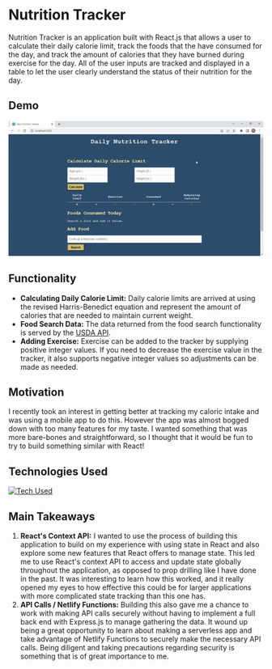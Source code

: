 # Nutrition Tracker

Nutrition Tracker is an application built with React.js that allows a user to calculate their daily calorie limit, track the foods that the have consumed for the day, and track the amount of calories that they have burned during exercise for the day. All of the user inputs are tracked and displayed in a table to let the user clearly understand the status of their nutrition for the day.

## Demo
![GIF Demo](https://github.com/Rich5656/nutrition-app/blob/main/nutrition-app-video.gif)

## Functionality
- __Calculating Daily Calorie Limit:__ Daily calorie limits are arrived at using the revised Harris-Benedict equation and represent the amount of calories that are needed to maintain current weight.
- __Food Search Data:__ The data returned from the food search functionality is served by the [USDA API](https://www.ers.usda.gov/developer/data-apis/).
- __Adding Exercise:__ Exercise can be added to the tracker by supplying positive integer values. If you need to decrease the exercise value in the tracker, it also supports negative integer values so adjustments can be made as needed.

## Motivation

I recently took an interest in getting better at tracking my caloric intake and was using a mobile app to do this. However the app was almost bogged down with too many features for my taste. I wanted something that was more bare-bones and straightforward, so I thought that it would be fun to try to build something similar with React!

## Technologies Used

[![Tech Used](https://skillicons.dev/icons?i=react,js,html,css,git,github,netlify)](https://skillicons.dev)

## Main Takeaways

1. __React's Context API:__ I wanted to use the process of building this application to build on my experience with using state in React and also explore some new features that React offers to manage state. This led me to use React's context API to access and update state globally throughout the application, as opposed to prop drilling like I have done in the past. It was interesting to learn how this worked, and it really opened my eyes to how effective this could be for larger applications with more complicated state tracking than this one has.
2. __API Calls / Netlify Functions:__ Building this also gave me a chance to work with making API calls securely without having to implement a full back end with Express.js to manage gathering the data. It wound up being a great opportunity to learn about making a serverless app and take advantage of Netlify Functions to securely make the necessary API calls. Being diligent and taking precautions regarding security is something that is of great importance to me. 
